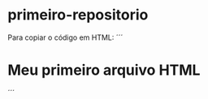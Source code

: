 # primeiro-repositorio

Para copiar o código em HTML:
´´´
<htm1>
<h1> Meu primeiro arquivo HTML </h1>
</htm1>
´´´
